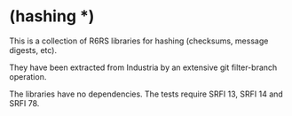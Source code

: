 # (hashing *)

This is a collection of R6RS libraries for hashing (checksums,
message digests, etc).

They have been extracted from Industria by an extensive git
filter-branch operation.

The libraries have no dependencies. The tests require SRFI 13, SRFI 14
and SRFI 78.

